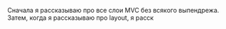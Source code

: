 Сначала я рассказываю про все слои MVC без всякого выпендрежа.   
Затем, когда я рассказываю про layout, я расск